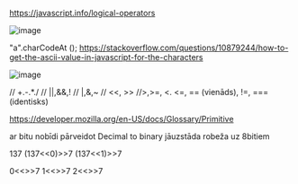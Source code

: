 https://javascript.info/logical-operators

![image](https://user-images.githubusercontent.com/38009737/172193406-4100e83b-27b0-48ff-8c21-178f76f120d7.png)

"a".charCodeAt ();
https://stackoverflow.com/questions/10879244/how-to-get-the-ascii-value-in-javascript-for-the-characters

![image](https://user-images.githubusercontent.com/38009737/172214386-bda5e821-a706-4c10-8c46-71a7bfeda10c.png)

// +.-.*./
// ||,&&,!
// |,&,~
// <<, >>
//>,>=, <. <=, == (vienāds), !=, === (identisks)

https://developer.mozilla.org/en-US/docs/Glossary/Primitive

ar bitu nobīdi pārveidot Decimal to binary
jāuzstāda robeža uz 8bitiem

137
(137<<0)>>7
(137<<1)>>7

0<<>>7
1<<>>7
2<<>>7